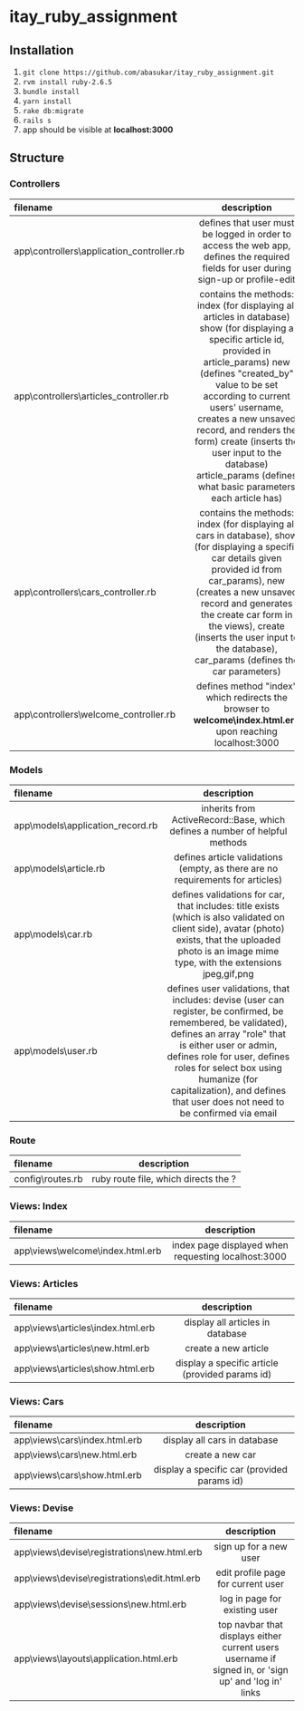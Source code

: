 # itay_ruby_assignment

## Installation
1. `git clone https://github.com/abasukar/itay_ruby_assignment.git`
2. `rvm install ruby-2.6.5`
3. `bundle install`
4. `yarn install`
6. `rake db:migrate`
7. `rails s`
6. app should be visible at <strong>localhost:3000</strong>

## Structure

### Controllers
| filename | description |
| :---         |     :---:      |
| app\controllers\application_controller.rb | defines that user must be logged in order to access the web app, defines the required fields for user during sign-up or profile-edit |
| app\controllers\articles_controller.rb | contains the methods: index (for displaying all articles in database) show (for displaying a specific article id, provided in article_params) new (defines "created_by" value to be set according to current users' username, creates a new unsaved record, and renders the form) create (inserts the user input to the database) article_params (defines what basic parameters each article has) |
| app\controllers\cars_controller.rb | contains the methods: index (for displaying all cars in database), show (for displaying a specific car details given provided id from car_params), new (creates a new unsaved record and generates the create car form in the views), create (inserts the user input to the database), car_params (defines the car parameters) |
| app\controllers\welcome_controller.rb | defines method "index" which redirects the browser to **welcome\index.html.erb** upon reaching localhost:3000 |


### Models
| filename | description |
| :---         |     :---:      |
| app\models\application_record.rb | inherits from ActiveRecord::Base, which defines a number of helpful methods |
| app\models\article.rb | defines article validations (empty, as there are no requirements for articles) |
| app\models\car.rb | defines validations for car, that includes: title exists (which is also validated on client side), avatar (photo) exists, that the uploaded photo is an image mime type, with the extensions jpeg,gif,png |
| app\models\user.rb | defines user validations, that includes: devise (user can register, be confirmed, be remembered, be validated), defines an array "role" that is either user or admin, defines role for user, defines roles for select box using humanize (for capitalization), and defines that user does not need to be confirmed via email |

### Route
| filename | description |
| :---         |     :---:      |
| config\routes.rb | ruby route file, which directs the ? |

### Views: Index
| filename | description |
| :---         |     :---:      |
| app\views\welcome\index.html.erb | index page displayed when requesting localhost:3000 |

### Views: Articles
| filename | description |
| :---         |     :---:      |
| app\views\articles\index.html.erb | display all articles in database |
| app\views\articles\new.html.erb | create a new article |
| app\views\articles\show.html.erb | display a specific article (provided params id) |

### Views: Cars
| filename | description |
| :---         |     :---:      |
| app\views\cars\index.html.erb | display all cars in database |
| app\views\cars\new.html.erb | create a new car |
| app\views\cars\show.html.erb | display a specific car (provided params id) |

### Views: Devise
| filename | description |
| :---         |     :---:      |
| app\views\devise\registrations\new.html.erb | sign up for a new user |
| app\views\devise\registrations\edit.html.erb | edit profile page for current user |
| app\views\devise\sessions\new.html.erb | log in page for existing user |
| app\views\layouts\application.html.erb | top navbar that displays either current users username if signed in, or 'sign up' and 'log in' links |
